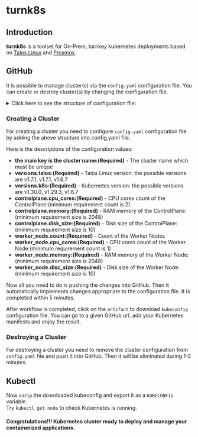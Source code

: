 turnk8s
=================

## Introduction

**turnk8s** is a toolset for On-Prem, turnkey kubernetes deployments based on  [Talos Linux](https://www.talos.dev) and [Proxmox](https://www.proxmox.com). 


## GitHub

It is possible to manage cluster(s) via the `config.yaml` configuration file. You can create or destroy cluster(s) 
by changing the configuration file.
<details>
  <summary>Click here to see the structure of configuration file:</summary>

```yaml
turnk8s-cluster:
  versions:
    talos: v1.7.1
    k8s: v1.30.0
  controlplane:
    cpu_cores: 2
    memory: 4096
    disk_size: 20
  worker_node:
    count: 2
    cpu_cores: 2
    memory: 4096
    disc_size: 20
```
</details>


### Creating a Cluster
For creating a cluster you need to configure `config.yaml` configuration file by adding the above structure into config.yaml file.  

Here is the descriptions of the configuration values:
* **the main key is the cluster name:(Required)** - The cluster name which must be unique
* **versions.talos:(Required)** - Talos Linux version: the possible versions are v1.7.1, v1.7.1, v1.6.7
* **versions.k8s:(Required)** - Kubernetes version: the possible versions are v1.30.0, v1.29.3, v1.6.7
* **controlplane.cpu_cores:(Required)** - CPU cores count of the ControlPlane:(minimum requirement count is 2)
* **controlplane.memory:(Required)** - RAM memory of the ControlPlane:(minimum requirement size is 2048)
* **controlplane.disk_size:(Required)** - Disk size of the ControlPlane:(minimum requirement size is 10)
* **worker_node.count:(Required)** - Count of the Worker Nodes
* **worker_node.cpu_cores:(Required)** - CPU cores count of the Worker Node:(minimum requirement count is 1)
* **worker_node.memory:(Required)** - RAM memory of the Worker Node:(minimum requirement size is 2048)
* **worker_node.disc_size:(Required)** - Disk size of the Worker Node:(minimum requirement size is 10)

Now all you need to do is pushing the changes into GitHub. Then it automatically implements changes appropriate to the configuration file.
It is completed within 5 minutes.

After workflow is completed, click on the `artifact` to download `kubeconfig` configuration file. You can go to a given GitHub url, add your Kubernetes manifests and enjoy the result.


### Destroying a Cluster
For destroying a cluster you need to remove the cluster configuration from `config.yaml` file and push it into GitHub.
Then it will be eliminated during 1-2 minutes.


## Kubectl

Now `unzip` the downloaded kubeconfig and export it as a `KUBECONFIG` variable.
<br>
Try `kubectl get node` to check Kubernetes is running.

#### Congratulations!!! Kubernetes cluster ready to deploy and manage your containerized applications.
